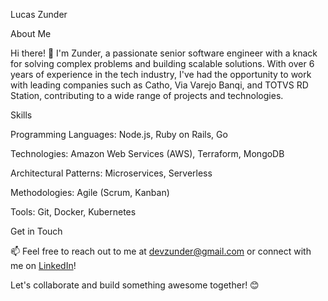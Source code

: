 Lucas Zunder

About Me

Hi there! 👋 I'm Zunder, a passionate senior software engineer with a knack for solving complex problems and building scalable solutions. With over 6 years of experience in the tech industry, I've had the opportunity to work with leading companies such as Catho, Via Varejo Banqi, and TOTVS RD Station, contributing to a wide range of projects and technologies.

Skills

Programming Languages: Node.js, Ruby on Rails, Go

Technologies: Amazon Web Services (AWS), Terraform, MongoDB

Architectural Patterns: Microservices, Serverless

Methodologies: Agile (Scrum, Kanban)

Tools: Git, Docker, Kubernetes

Get in Touch

📫 Feel free to reach out to me at devzunder@gmail.com or connect with me on [LinkedIn](https://www.linkedin.com/in/zunder/)!

Let's collaborate and build something awesome together! 😊


